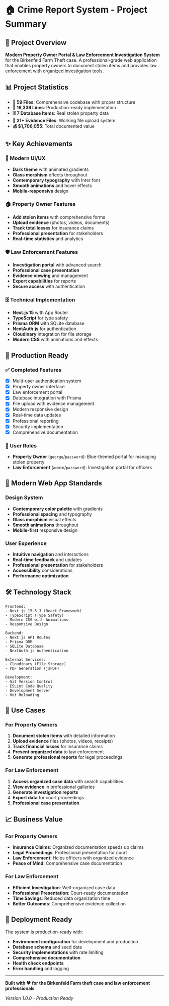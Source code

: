# 🏠 Crime Report System - Project Summary

## 🎯 **Project Overview**

**Modern Property Owner Portal & Law Enforcement Investigation System** for the Birkenfeld Farm Theft case. A professional-grade web application that enables property owners to document stolen items and provides law enforcement with organized investigation tools.

## 📊 **Project Statistics**

- **📁 59 Files**: Comprehensive codebase with proper structure
- **📝 16,339 Lines**: Production-ready implementation
- **🗄️ 7 Database Items**: Real stolen property data
- **📸 21+ Evidence Files**: Working file upload system
- **💰 $1,706,055**: Total documented value

## ✨ **Key Achievements**

### **🎨 Modern UI/UX**
- **Dark theme** with animated gradients
- **Glass morphism** effects throughout
- **Contemporary typography** with Inter font
- **Smooth animations** and hover effects
- **Mobile-responsive** design

### **🏠 Property Owner Features**
- **Add stolen items** with comprehensive forms
- **Upload evidence** (photos, videos, documents)
- **Track total losses** for insurance claims
- **Professional presentation** for stakeholders
- **Real-time statistics** and analytics

### **🛡️ Law Enforcement Features**
- **Investigation portal** with advanced search
- **Professional case presentation**
- **Evidence viewing** and management
- **Export capabilities** for reports
- **Secure access** with authentication

### **🗄️ Technical Implementation**
- **Next.js 15** with App Router
- **TypeScript** for type safety
- **Prisma ORM** with SQLite database
- **NextAuth.js** for authentication
- **Cloudinary** integration for file storage
- **Modern CSS** with animations and effects

## 🚀 **Production Ready**

### **✅ Completed Features**
- [x] Multi-user authentication system
- [x] Property owner interface
- [x] Law enforcement portal
- [x] Database integration with Prisma
- [x] File upload with evidence management
- [x] Modern responsive design
- [x] Real-time data updates
- [x] Professional reporting
- [x] Security implementation
- [x] Comprehensive documentation

### **🎯 User Roles**
- **Property Owner** (`george`/`password`): Blue-themed portal for managing stolen property
- **Law Enforcement** (`admin`/`password`): Investigation portal for officers

## 📱 **Modern Web App Standards**

### **Design System**
- **Contemporary color palette** with gradients
- **Professional spacing** and typography
- **Glass morphism** visual effects
- **Smooth animations** throughout
- **Mobile-first** responsive design

### **User Experience**
- **Intuitive navigation** and interactions
- **Real-time feedback** and updates
- **Professional presentation** for stakeholders
- **Accessibility** considerations
- **Performance optimization**

## 🛠️ **Technology Stack**

```
Frontend:
- Next.js 15.5.3 (React Framework)
- TypeScript (Type Safety)
- Modern CSS with Animations
- Responsive Design

Backend:
- Next.js API Routes
- Prisma ORM
- SQLite Database
- NextAuth.js Authentication

External Services:
- Cloudinary (File Storage)
- PDF Generation (jsPDF)

Development:
- Git Version Control
- ESLint Code Quality
- Development Server
- Hot Reloading
```

## 🎯 **Use Cases**

### **For Property Owners**
1. **Document stolen items** with detailed information
2. **Upload evidence** files (photos, videos, receipts)
3. **Track financial losses** for insurance claims
4. **Present organized data** to law enforcement
5. **Generate professional reports** for legal proceedings

### **For Law Enforcement**
1. **Access organized case data** with search capabilities
2. **View evidence** in professional galleries
3. **Generate investigation reports**
4. **Export data** for court proceedings
5. **Professional case presentation**

## 📈 **Business Value**

### **For Property Owners**
- **Insurance Claims**: Organized documentation speeds up claims
- **Legal Proceedings**: Professional presentation for court
- **Law Enforcement**: Helps officers with organized evidence
- **Peace of Mind**: Comprehensive case documentation

### **For Law Enforcement**
- **Efficient Investigation**: Well-organized case data
- **Professional Presentation**: Court-ready documentation
- **Time Savings**: Reduced data organization time
- **Better Outcomes**: Comprehensive evidence collection

## 🚀 **Deployment Ready**

The system is production-ready with:
- **Environment configuration** for development and production
- **Database schema** and seed data
- **Security implementations** with rate limiting
- **Comprehensive documentation**
- **Health check endpoints**
- **Error handling** and logging

---

**Built with ❤️ for the Birkenfeld Farm theft case and law enforcement professionals**

*Version 1.0.0 - Production Ready*

